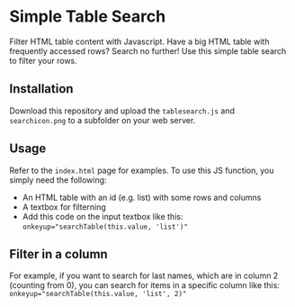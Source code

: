 # Simple Table Search
Filter HTML table content with Javascript. Have a big HTML table with frequently accessed rows? Search no further! Use this simple table search to filter your rows.

## Installation ##

Download this repository and upload the `tablesearch.js` and `searchicon.png` to a subfolder on your web server.

## Usage ##

Refer to the `index.html` page for examples. To use this JS function, you simply need the following:

- An HTML table with an id (e.g. list) with some rows and columns
- A textbox for filterning
- Add this code on the input textbox like this: `onkeyup="searchTable(this.value, 'list')"`

## Filter in a column ##

For example, if you want to search for last names, which are in column 2 (counting from 0), you can search for items in a specific column like this: `onkeyup="searchTable(this.value, 'list', 2)"`
